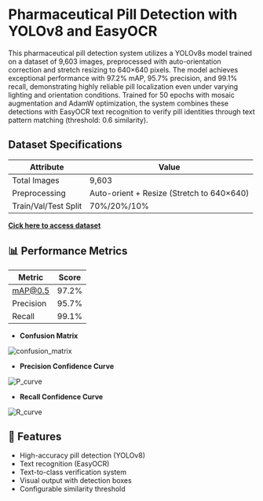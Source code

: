 # Pharmaceutical Pill Detection with YOLOv8 and EasyOCR

This pharmaceutical pill detection system utilizes a YOLOv8s model trained on a dataset of 9,603 images, preprocessed with auto-orientation correction and stretch resizing to 640×640 pixels. The model achieves exceptional performance with 97.2% mAP, 95.7% precision, and 99.1% recall, demonstrating highly reliable pill localization even under varying lighting and orientation conditions. Trained for 50 epochs with mosaic augmentation and AdamW optimization, the system combines these detections with EasyOCR text recognition to verify pill identities through text pattern matching (threshold: 0.6 similarity). 

## Dataset Specifications
| Attribute          | Value       |
|--------------------|-------------|
| Total Images       | 9,603       |
| Preprocessing      | Auto-orient + Resize (Stretch to 640×640) |
| Train/Val/Test Split | 70%/20%/10% |

__[Cick here to access dataset](https://universe.roboflow.com/james-manalili-axvyo/common-pills-in-ph-detection)__

## 📊 Performance Metrics
| Metric        | Score   |
|---------------|---------|
| mAP@0.5       | 97.2%   |
| Precision     | 95.7%   |
| Recall        | 99.1%   |

- __Confusion Matrix__

![confusion_matrix](https://github.com/user-attachments/assets/b8f70581-7fa1-4240-b504-6ca08d4e4531)

- __Precision Confidence Curve__

![P_curve](https://github.com/user-attachments/assets/bf96b547-739d-4fd1-a44b-930586e4eed6)

- __Recall Confidence Curve__

![R_curve](https://github.com/user-attachments/assets/e97a9660-2f39-4b9a-9781-f8c776414e44)


## 🚀 Features
- High-accuracy pill detection (YOLOv8)
- Text recognition (EasyOCR)
- Text-to-class verification system
- Visual output with detection boxes
- Configurable similarity threshold

